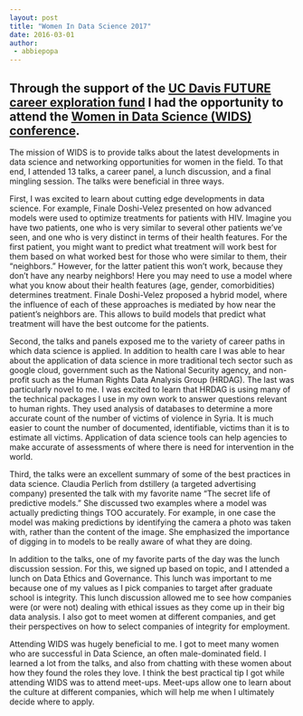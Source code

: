 ```yaml
---
layout: post
title: "Women In Data Science 2017"
date: 2016-03-01
author:
 - abbiepopa
---
```


Through the support of the [UC Davis FUTURE career exploration fund](http://future.ucdavis.edu/content/future-career-exploration-fund) I had the opportunity to attend the [Women in Data Science (WIDS) conference](http://www.widsconference.org/). 
----
The mission of WIDS is to provide talks about the latest developments in data science and networking opportunities for women in the field. To that end, I attended 13 talks, a career panel, a lunch discussion, and a final mingling session. The talks were beneficial in three ways. 

First, I was excited to learn about cutting edge developments in data science. For example, Finale Doshi-Velez presented on how advanced models were used to optimize treatments for patients with HIV. Imagine you have two patients, one who is very similar to several other patients we’ve seen, and one who is very distinct in terms of their health features. For the first patient, you might want to predict what treatment will work best for them based on what worked best for those who were similar to them, their “neighbors.” However, for the latter patient this won’t work, because they don’t have any nearby neighbors! Here you may need to use a model where what you know about their health features (age, gender, comorbidities) determines treatment. Finale Doshi-Velez proposed a hybrid model, where the influence of each of these approaches is mediated by how near the patient’s neighbors are. This allows to build models that predict what treatment will have the best outcome for the patients.

Second, the talks and panels exposed me to the variety of career paths in which data science is applied. In addition to health care I was able to hear about the application of data science in more traditional tech sector such as google cloud, government such as the National Security agency, and non-profit such as the Human Rights Data Analysis Group (HRDAG). The last was particularly novel to me. I was excited to learn that HRDAG is using many of the technical packages I use in my own work to answer questions relevant to human rights. They used analysis of databases to determine a more accurate count of the number of victims of violence in Syria. It is much easier to count the number of documented, identifiable, victims than it is to estimate all victims. Application of data science tools can help agencies to make accurate of assessments of where there is need for intervention in the world.

Third, the talks were an excellent summary of some of the best practices in data science. Claudia Perlich from dstillery (a targeted advertising company) presented the talk with my favorite name “The secret life of predictive models.” She discussed two examples where a model was actually predicting things TOO accurately. For example, in one case the model was making predictions by identifying the camera a photo was taken with, rather than the content of the image. She emphasized the importance of digging in to models to be really aware of what they are doing.

In addition to the talks, one of my favorite parts of the day was the lunch discussion session. For this, we signed up based on topic, and I attended a lunch on Data Ethics and Governance. This lunch was important to me because one of my values as I pick companies to target after graduate school is integrity. This lunch discussion allowed me to see how companies were (or were not) dealing with ethical issues as they come up in their big data analysis. I also got to meet women at different companies, and get their perspectives on how to select companies of integrity for employment.

Attending WIDS was hugely beneficial to me. I got to meet many women who are successful in Data Science, an often male-dominated field. I learned a lot from the talks, and also from chatting with these women about how they found the roles they love. I think the best practical tip I got while attending WIDS was to attend meet-ups. Meet-ups allow one to learn about the culture at different companies, which will help me when I ultimately decide where to apply.
